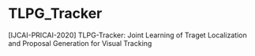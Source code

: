 # TLPG_Tracker
[IJCAI-PRICAI-2020] TLPG-Tracker: Joint Learning of Traget Localization and Proposal Generation for Visual Tracking
